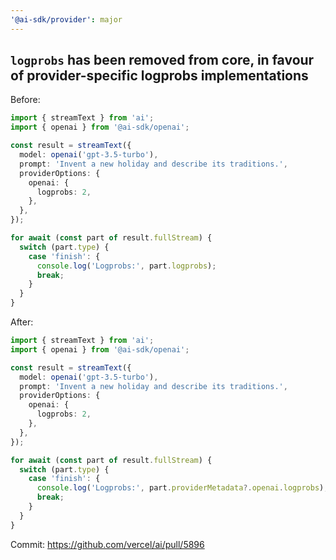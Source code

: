 ```yaml
---
'@ai-sdk/provider': major
---
```


## `logprobs` has been removed from core, in favour of provider-specific logprobs implementations

Before:

```ts
import { streamText } from 'ai';
import { openai } from '@ai-sdk/openai';

const result = streamText({
  model: openai('gpt-3.5-turbo'),
  prompt: 'Invent a new holiday and describe its traditions.',
  providerOptions: {
    openai: {
      logprobs: 2,
    },
  },
});

for await (const part of result.fullStream) {
  switch (part.type) {
    case 'finish': {
      console.log('Logprobs:', part.logprobs);
      break;
    }
  }
}
```

After:

```ts
import { streamText } from 'ai';
import { openai } from '@ai-sdk/openai';

const result = streamText({
  model: openai('gpt-3.5-turbo'),
  prompt: 'Invent a new holiday and describe its traditions.',
  providerOptions: {
    openai: {
      logprobs: 2,
    },
  },
});

for await (const part of result.fullStream) {
  switch (part.type) {
    case 'finish': {
      console.log('Logprobs:', part.providerMetadata?.openai.logprobs);
      break;
    }
  }
}
```

Commit: https://github.com/vercel/ai/pull/5896
